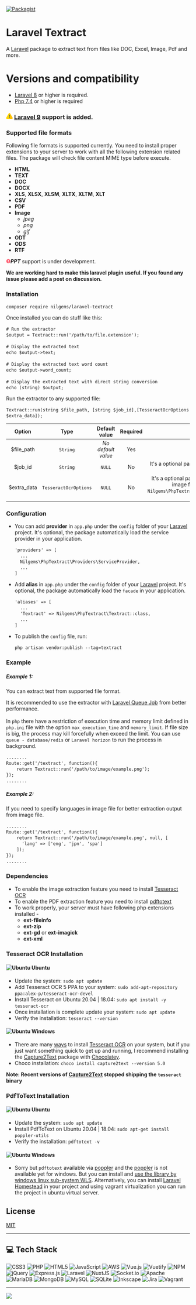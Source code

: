 [![Packagist](https://img.shields.io/packagist/v/nilgems/laravel-textract)](https://packagist.org/packages/nilgems/laravel-textract)
# Laravel Textract
A [Laravel](https://laravel.com) package to extract text from files like DOC, Excel, Image, Pdf and more.

# Versions and compatibility

- [Laravel 8](https://laravel.com) or higher is required.
- [Php 7.4]() or higher is required

### <img src="./blobs/danger.png?raw=true" alt="Note" width="18"> [Laravel 9](https://laravel.com) support is added.

### Supported file formats
Following file formats is supported currently. You need to install proper extensions
to your server to work with all the following extension related files. The package will 
check file content MIME type before execute.
- **HTML**
- **TEXT**
- **DOC**
- **DOCX**
- **XLS**, **XLSX**, **XLSM**, **XLTX**, **XLTM**, **XLT**
- **CSV**
- **PDF**
- **Image**
  - _jpeg_
  - _png_
  - _gif_
- **ODT**
- **ODS**
- **RTF**

<img src="./blobs/warning.png?raw=true" alt="Note" width="12">***PPT*** support is under development. 

**We are working hard to make this laravel plugin useful. If you found any issue please add a post on discussion.**

### Installation

``` 
composer require nilgems/laravel-textract
```
Once installed you can do stuff like this:
```
# Run the extractor
$output = Textract::run('/path/to/file.extension');

# Display the extracted text
echo $output->text;

# Display the extracted text word count
echo $output->word_count;

# Display the extracted text with direct string conversion
echo (string) $output;
```
Run the extractor to any supported file:
```
Textract::run(string $file_path, [string $job_id],[TesseractOcrOptions $extra_data]);
```
|   Option    |           Type            |   Default value    | Required |                                                                                                          Description                                                                                                           |
|:-----------:|:-------------------------:|:------------------:|:--------:|:------------------------------------------------------------------------------------------------------------------------------------------------------------------------------------------------------------------------------:|
| $file_path  |       ```String```        | _No default value_ |   Yes    |                                                                                              Text extractable file absolute path.                                                                                              |
|   $job_id   |       ```String```        |     ```NULL```     |    No    |                                                        It's a optional parameter. Extraction **job id**. If this option is blank the plugin will auto create the **ID**                                                        |
| $extra_data | ```TesseractOcrOptions``` |     ```NULL```     |    No    | It's a optional parameter. To pass extra parameter. If you are extracting a image file, you can mention languages and more by this ```Nilgems\PhpTextract\ExtractorService\Ocr\Contracts\TesseractOcrOptions``` **parameter**. |

### Configuration

- You can add **provider** in ```app.php``` under the ```config``` folder of your
[Laravel](https://laravel.com) project. It's optional, the package automatically load the service provider in your application. 
  ```
  'providers' => [
    ...
    Nilgems\PhpTextract\Providers\ServiceProvider,
    ...
  ]
  ```
- Add **alias** in ```app.php``` under the ```config``` folder of your
  [Laravel](https://laravel.com) project. It's optional, the package automatically load the ```facade``` in your application.
  ```
  'aliases' => [
    ...
    'Textract' => Nilgems\PhpTextract\Textract::class,
    ...
  ]
  ```
- To publish the ```config``` file, run:
  ```
  php artisan vendor:publish --tag=textract
  ```
### Example 

##### Example 1: 
You can extract text from supported file format.

It is recommended to use the extractor with [Laravel Queue Job](https://laravel.com/docs/9.x/queues#creating-jobs) from better performance. <br /><br />
In ```php``` there have a restriction of execution time and memory limit defined in ```php.ini``` file with the option ```max_execution_time``` and ```memory_limit```. If file size is big, the process may kill forcefully when exceed the limit. You can use ```queue - database/redis``` or ```Laravel horizon``` to run the process in background.
```
........
Route::get('/textract', function(){
    return Textract::run('/path/to/image/example.png');
});
........
```

##### Example 2:
If you need to specify languages in image file for better extraction output from image file.
```
........
Route::get('/textract', function(){
    return Textract::run('/path/to/image/example.png', null, [
      'lang' => ['eng', 'jpn', 'spa']
    ]);
});
........
```
### Dependencies
- To enable the image extraction feature you need to install [Tesseract OCR](https://github.com/tesseract-ocr/tesseract)
- To enable the PDF extraction feature you need to install [pdftotext](http://www.xpdfreader.com/download.html)
- To work properly, your server must have following php extensions installed -
  - **ext-fileinfo**
  - **ext-zip**
  - **ext-gd** or **ext-imagick**
  - **ext-xml**
### Tesseract OCR Installation
#### <img src="https://raw.githubusercontent.com/NilGems/laravel-textract/master/blobs/ubuntu.png" width="12"  alt="Ubuntu" /> Ubuntu
- Update the system: ```sudo apt update```
- Add Tesseract OCR 5 PPA to your system: ```sudo add-apt-repository ppa:alex-p/tesseract-ocr-devel```
- Install Tesseract on Ubuntu 20.04 | 18.04: ```sudo apt install -y tesseract-ocr```
- Once installation is complete update your system: ```sudo apt update```
- Verify the installation: ```tesseract --version```
#### <img src="https://raw.githubusercontent.com/NilGems/laravel-textract/master/blobs/windows.png" width="12"  alt="Ubuntu" /> Windows
- There are many [ways](https://github.com/tesseract-ocr/tesseract/wiki#windows) to install [Tesseract OCR](https://github.com/tesseract-ocr/tesseract) on your system, but if you just want something quick to get up and running, I recommend installing the [Capture2Text](https://chocolatey.org/packages/capture2text) package with [Chocolatey](https://chocolatey.org/). 
- Choco installation: ```choco install capture2text --version 5.0```

**Note: Recent versions of [Capture2Text](https://chocolatey.org/packages/capture2text) stopped shipping the ```tesseract``` binary**

### PdfToText Installation
#### <img src="https://raw.githubusercontent.com/NilGems/laravel-textract/master/blobs/ubuntu.png" width="12"  alt="Ubuntu" /> Ubuntu
- Update the system: ```sudo apt update```
- Install PdfToText on Ubuntu 20.04 | 18.04: ```sudo apt-get install poppler-utils```
- Verify the installation: ```pdftotext -v```
#### <img src="https://raw.githubusercontent.com/NilGems/laravel-textract/master/blobs/windows.png" width="12"  alt="Ubuntu" /> Windows
  - Sorry but ```pdftotext``` available via [poppler](https://poppler.freedesktop.org/) and the [poppler](https://poppler.freedesktop.org/) is not available yet for windows. But you can install and [use the library by windows linux sub-system WLS](https://towardsdatascience.com/poppler-on-windows-179af0e50150). Alternatively, you can install [Laravel Homestead](https://laravel.com/docs/9.x/homestead) in your project and using vagrant virtualization you can run the project in ubuntu virtual server.

## License

[MIT](https://choosealicense.com/licenses/mit/)

---
## 💻 Tech Stack
![CSS3](https://img.shields.io/badge/css3-%231572B6.svg?style=plastic&logo=css3&logoColor=white) ![PHP](https://img.shields.io/badge/php-%23777BB4.svg?style=plastic&logo=php&logoColor=white) ![HTML5](https://img.shields.io/badge/html5-%23E34F26.svg?style=plastic&logo=html5&logoColor=white) ![JavaScript](https://img.shields.io/badge/javascript-%23323330.svg?style=plastic&logo=javascript&logoColor=%23F7DF1E) ![AWS](https://img.shields.io/badge/AWS-%23FF9900.svg?style=plastic&logo=amazon-aws&logoColor=white) ![Vue.js](https://img.shields.io/badge/vuejs-%2335495e.svg?style=plastic&logo=vuedotjs&logoColor=%234FC08D) ![Vuetify](https://img.shields.io/badge/Vuetify-1867C0?style=plastic&logo=vuetify&logoColor=AEDDFF) ![NPM](https://img.shields.io/badge/NPM-%23000000.svg?style=plastic&logo=npm&logoColor=white) ![jQuery](https://img.shields.io/badge/jquery-%230769AD.svg?style=plastic&logo=jquery&logoColor=white) ![Express.js](https://img.shields.io/badge/express.js-%23404d59.svg?style=plastic&logo=express&logoColor=%2361DAFB) ![Laravel](https://img.shields.io/badge/laravel-%23FF2D20.svg?style=plastic&logo=laravel&logoColor=white) ![NuxtJS](https://img.shields.io/badge/Nuxt-black?style=plastic&logo=nuxt.js&logoColor=white) ![Socket.io](https://img.shields.io/badge/Socket.io-black?style=plastic&logo=socket.io&badgeColor=010101) ![Apache](https://img.shields.io/badge/apache-%23D42029.svg?style=plastic&logo=apache&logoColor=white) ![MariaDB](https://img.shields.io/badge/MariaDB-003545?style=plastic&logo=mariadb&logoColor=white) ![MongoDB](https://img.shields.io/badge/MongoDB-%234ea94b.svg?style=plastic&logo=mongodb&logoColor=white) ![MySQL](https://img.shields.io/badge/mysql-%2300f.svg?style=plastic&logo=mysql&logoColor=white) ![SQLite](https://img.shields.io/badge/sqlite-%2307405e.svg?style=plastic&logo=sqlite&logoColor=white) ![Inkscape](https://img.shields.io/badge/Inkscape-e0e0e0?style=plastic&logo=inkscape&logoColor=080A13) ![Jira](https://img.shields.io/badge/jira-%230A0FFF.svg?style=plastic&logo=jira&logoColor=white) ![Vagrant](https://img.shields.io/badge/vagrant-%231563FF.svg?style=plastic&logo=vagrant&logoColor=white)

---
[![](https://visitcount.itsvg.in/api?id=NilGems&icon=0&color=0)](https://visitcount.itsvg.in)
